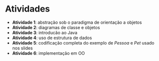 # Atividades

- **Atividade 1**: abstração sob o paradigma de orientação a objetos
- **Atividade 2**: diagramas de classe e objetos
- **Atividade 3**: introducão ao Java
- **Atividade 4**: uso de estrutura de dados
- **Atividade 5**: codificação completa do exemplo de *Pessoa* e *Pet* usado nos slides
- **Atividade 6**: implementação em OO